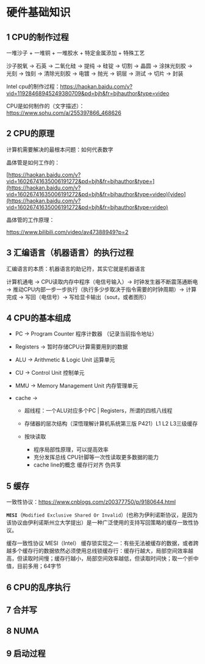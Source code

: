 # 硬件基础知识

## 1 CPU的制作过程

一堆沙子 + 一堆铜 + 一堆胶水 + 特定金属添加 + 特殊工艺

沙子脱氧 -> 石英 -> 二氧化硅 -> 提纯 -> 硅锭 -> 切割 -> 晶圆 -> 涂抹光刻胶 -> 光刻 -> 蚀刻 -> 清除光刻胶 -> 电镀 -> 抛光 -> 铜层 -> 测试 -> 切片 -> 封装

Intel cpu的制作过程：https://haokan.baidu.com/v?vid=11928468945249380709&pd=bjh&fr=bjhauthor&type=video

CPU是如何制作的（文字描述）：https://www.sohu.com/a/255397866_468626

## 2 CPU的原理

计算机需要解决的最根本问题：如何代表数字

晶体管是如何工作的：

[https://haokan.baidu.com/v?vid=16026741635006191272&pd=bjh&fr=bjhauthor&type=](https://haokan.baidu.com/v?vid=16026741635006191272&pd=bjh&fr=bjhauthor&type=video)[video](https://haokan.baidu.com/v?vid=16026741635006191272&pd=bjh&fr=bjhauthor&type=video)

晶体管的工作原理：

https://www.bilibili.com/video/av47388949?p=2

## 3 汇编语言（机器语言）的执行过程

汇编语言的本质：机器语言的助记符，其实它就是机器语言

计算机通电 -> CPU读取内存中程序（电信号输入）-> 时钟发生器不断震荡通断电 -> 推动CPU内部一步一步执行（执行多少步取决于指令需要的时钟周期）-> 计算完成 -> 写回（电信号）-> 写给显卡输出（sout，或者图形）

## 4 CPU的基本组成

- PC -> Program Counter 程序计数器 （记录当前指令地址）

- Registers -> 暂时存储CPU计算需要用到的数据

- ALU -> Arithmetic & Logic Unit 运算单元

- CU -> Control Unit 控制单元

- MMU -> Memory Management Unit 内存管理单元

- cache -> 

  - 超线程：一个ALU对应多个PC | Registers，所谓的四核八线程

  - 存储器的层次结构（深悟理解计算机系统第三版 P421）L1 L2 L3三级缓存

  - 按块读取
    - 程序局部性原理，可以提高效率
    - 充分发挥总线 CPU针脚等一次性读取更多数据的能力
    - cache line的概念 缓存行对齐 伪共享

## 5 缓存

一致性协议：https://www.cnblogs.com/z00377750/p/9180644.html

**`MESI`**（`Modified Exclusive Shared Or Invalid`）(也称为伊利诺斯协议，是因为该协议由伊利诺斯州立大学提出）是一种广泛使用的支持写回策略的缓存一致性协议。



缓存一致性协议 MESI（Intel） 缓存锁实现之一：有些无法被缓存的数据，或者跨越多个缓存行的数据依然必须使用总线锁缓存行：缓存行越大，局部空间效率越高，但读取时间慢；缓存行越小，局部空间效率越低，但读取时间快；取一个折中值，目前多用；64字节

## 6 CPU的乱序执行

## 7 合并写

## 8 NUMA

## 9 启动过程





